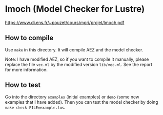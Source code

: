 # lmoch (Model Checker for Lustre)

https://www.di.ens.fr/~pouzet/cours/mpri/projet/lmoch.pdf

## How to compile

Use ``make`` in this directory.
It will compile AEZ and the model checker.

Note: I have modified AEZ, so if you want to compile it manually, please replace the file ``vec.ml``
by the modified version ``lib/vec.ml``.
See the report for more information.

## How to test

Go into the directory ``examples`` (initial examples) or ``demo`` (some new examples that I have added).
Then you can test the model checker by doing ``make check FILE=example.lus``.